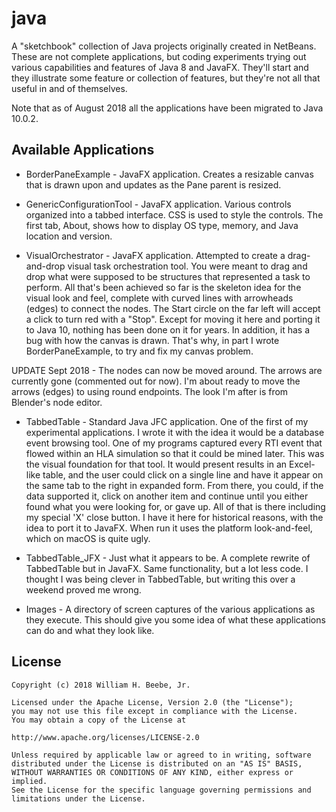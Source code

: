 # java

A "sketchbook" collection of Java projects originally created in NetBeans. These are not complete applications,
but coding experiments trying out various capabilities and features of Java 8 and JavaFX. They'll start and they
illustrate some feature or collection of features, but they're not all that useful in and of themselves.

Note that as of August 2018 all the applications have been migrated to Java 10.0.2.

## Available Applications

+ BorderPaneExample - JavaFX application. Creates a resizable canvas that is drawn upon and updates as
the Pane parent is resized.

+ GenericConfigurationTool - JavaFX application. Various controls organized into a tabbed interface.
CSS is used to style the controls. The first tab, About, shows how to display OS type, memory, and Java location and version.

+ VisualOrchestrator - JavaFX application. Attempted to create a drag-and-drop visual task orchestration tool. 
You were meant to drag and drop what were supposed to be structures that represented a task to perform. All that's been achieved so
far is the skeleton idea for the visual look and feel, complete with curved lines with arrowheads (edges) to connect
the nodes. The Start circle on the far left will accept a click to turn red with a "Stop". Except for moving it here
and porting it to Java 10, nothing has been done on it for years. In addition, it has a bug with how the canvas is drawn.
That's why, in part I wrote BorderPaneExample, to try and fix my canvas problem.

UPDATE Sept 2018 - The nodes can now be moved around. The arrows are currently gone (commented out for now).
I'm about ready to move the arrows (edges) to using round endpoints. The look I'm after is from Blender's node editor.

+ TabbedTable - Standard Java JFC application. One of the first of my experimental applications. I wrote it with the idea
it would be a database event browsing tool. One of my programs captured every RTI event that flowed within an HLA simulation
so that it could be mined later. This was the visual foundation for that tool. It would present results in an Excel-like table, and
the user could click on a single line and have it appear on the same tab to the right in expanded form. From there, you could,
if the data supported it, click on another item and continue until you either found what you were looking for, or gave up.
All of that is there including my special 'X' close button. I have it here for historical reasons, with the idea to port it
to JavaFX. When run it uses the platform look-and-feel, which on macOS is quite ugly.

+ TabbedTable_JFX - Just what it appears to be. A complete rewrite of TabbedTable but in JavaFX. Same functionality, but a lot
less code. I thought I was being clever in TabbedTable, but writing this over a weekend proved me wrong.

+ Images - A directory of screen captures of the various applications as they execute. This should give you some idea of what
these applications can do and what they look like.

## License

    Copyright (c) 2018 William H. Beebe, Jr.

    Licensed under the Apache License, Version 2.0 (the "License");
    you may not use this file except in compliance with the License.
    You may obtain a copy of the License at

    http://www.apache.org/licenses/LICENSE-2.0

    Unless required by applicable law or agreed to in writing, software
    distributed under the License is distributed on an "AS IS" BASIS,
    WITHOUT WARRANTIES OR CONDITIONS OF ANY KIND, either express or implied.
    See the License for the specific language governing permissions and
    limitations under the License.

